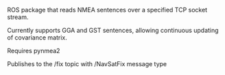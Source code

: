 ROS package that reads NMEA sentences over a specified TCP socket stream.

Currently supports GGA and GST sentences, allowing continuous updating of covariance matrix.

Requires pynmea2

Publishes to the /fix topic with /NavSatFix message type
